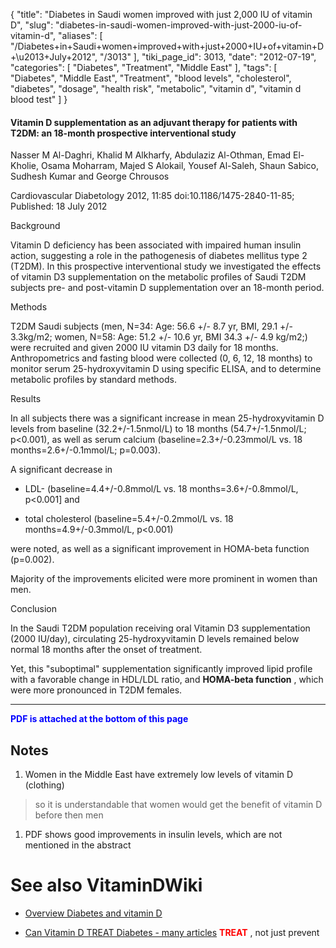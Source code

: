 {
    "title": "Diabetes in Saudi women improved with just 2,000 IU of vitamin D",
    "slug": "diabetes-in-saudi-women-improved-with-just-2000-iu-of-vitamin-d",
    "aliases": [
        "/Diabetes+in+Saudi+women+improved+with+just+2000+IU+of+vitamin+D+\u2013+July+2012",
        "/3013"
    ],
    "tiki_page_id": 3013,
    "date": "2012-07-19",
    "categories": [
        "Diabetes",
        "Treatment",
        "Middle East"
    ],
    "tags": [
        "Diabetes",
        "Middle East",
        "Treatment",
        "blood levels",
        "cholesterol",
        "diabetes",
        "dosage",
        "health risk",
        "metabolic",
        "vitamin d",
        "vitamin d blood test"
    ]
}


#### Vitamin D supplementation as an adjuvant therapy for patients with T2DM: an 18-month prospective interventional study

Nasser M Al-Daghri, Khalid M Alkharfy, Abdulaziz Al-Othman, Emad El-Kholie, Osama Moharram, Majed S Alokail, Yousef Al-Saleh, Shaun Sabico, Sudhesh Kumar and George Chrousos

Cardiovascular Diabetology 2012, 11:85 doi:10.1186/1475-2840-11-85; Published: 18 July 2012

Background

Vitamin D deficiency has been associated with impaired human insulin action, suggesting a role in the pathogenesis of diabetes mellitus type 2 (T2DM). In this prospective interventional study we investigated the effects of vitamin D3 supplementation on the metabolic profiles of Saudi T2DM subjects pre- and post-vitamin D supplementation over an 18-month period.

Methods

T2DM Saudi subjects (men, N=34: Age: 56.6 +/- 8.7 yr, BMI, 29.1 +/- 3.3kg/m2; women, N=58: Age: 51.2 +/- 10.6 yr, BMI 34.3 +/- 4.9 kg/m2;) were recruited and given 2000 IU vitamin D3 daily for 18 months. Anthropometrics and fasting blood were collected (0, 6, 12, 18 months) to monitor serum 25-hydroxyvitamin D using specific ELISA, and to determine metabolic profiles by standard methods.

Results

In all subjects there was a significant increase in mean 25-hydroxyvitamin D levels from baseline (32.2+/-1.5nmol/L) to 18 months (54.7+/-1.5nmol/L; p<0.001), as well as serum calcium (baseline=2.3+/-0.23mmol/L vs. 18 months=2.6+/-0.1mmol/L; p=0.003). 

A significant decrease in 

* LDL- (baseline=4.4+/-0.8mmol/L vs. 18 months=3.6+/-0.8mmol/L, p<0.001] and 

* total cholesterol (baseline=5.4+/-0.2mmol/L vs. 18 months=4.9+/-0.3mmol/L, p<0.001) 

were noted, as well as a significant improvement in HOMA-beta function (p=0.002). 

Majority of the improvements elicited were more prominent in women than men.

Conclusion

In the Saudi T2DM population receiving oral Vitamin D3 supplementation (2000 IU/day), circulating 25-hydroxyvitamin D levels remained below normal 18 months after the onset of treatment. 

Yet, this "suboptimal" supplementation significantly improved lipid profile with a favorable change in HDL/LDL ratio, and  **HOMA-beta function** , which were more pronounced in T2DM females.

- - - - - - - - - - - - - - - - - - 

 **<span style="color:#00F;">PDF is attached at the bottom of this page</span>** 

## Notes

1. Women in the Middle East have extremely low levels of vitamin D (clothing)

> so it is understandable that women would get the benefit of vitamin D before then men

1. PDF shows good improvements in insulin levels, which are not mentioned in the abstract

# See also VitaminDWiki

* [Overview Diabetes and vitamin D](/posts/overview-diabetes-and-vitamin-d)

* [Can Vitamin D TREAT Diabetes - many articles](/posts/can-vitamin-d-treat-diabetes-many-articles)  **<span style="color:#F00;">TREAT</span>** , not just prevent
